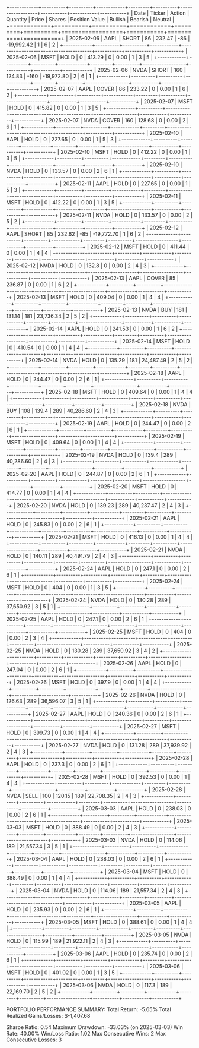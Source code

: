 +------------+----------+----------+------------+---------+----------+------------------+-----------+-----------+-----------+
| Date       | Ticker   |  Action  |   Quantity |   Price |   Shares |   Position Value |   Bullish |   Bearish |   Neutral |
+============+==========+==========+============+=========+==========+==================+===========+===========+===========+
| 2025-02-06 | AAPL     |  SHORT   |         86 |  232.47 |      -86 |       -19,992.42 |         1 |         6 |         2 |
+------------+----------+----------+------------+---------+----------+------------------+-----------+-----------+-----------+
| 2025-02-06 | MSFT     |   HOLD   |          0 |  413.29 |        0 |             0.00 |         1 |         3 |         5 |
+------------+----------+----------+------------+---------+----------+------------------+-----------+-----------+-----------+
| 2025-02-06 | NVDA     |  SHORT   |        160 |  124.83 |     -160 |       -19,972.80 |         2 |         6 |         1 |
+------------+----------+----------+------------+---------+----------+------------------+-----------+-----------+-----------+
| 2025-02-07 | AAPL     |  COVER   |         86 |  233.22 |        0 |             0.00 |         1 |         6 |         2 |
+------------+----------+----------+------------+---------+----------+------------------+-----------+-----------+-----------+
| 2025-02-07 | MSFT     |   HOLD   |          0 |  415.82 |        0 |             0.00 |         1 |         3 |         5 |
+------------+----------+----------+------------+---------+----------+------------------+-----------+-----------+-----------+
| 2025-02-07 | NVDA     |  COVER   |        160 |  128.68 |        0 |             0.00 |         2 |         6 |         1 |
+------------+----------+----------+------------+---------+----------+------------------+-----------+-----------+-----------+
| 2025-02-10 | AAPL     |   HOLD   |          0 |  227.65 |        0 |             0.00 |         1 |         5 |         3 |
+------------+----------+----------+------------+---------+----------+------------------+-----------+-----------+-----------+
| 2025-02-10 | MSFT     |   HOLD   |          0 |  412.22 |        0 |             0.00 |         1 |         3 |         5 |
+------------+----------+----------+------------+---------+----------+------------------+-----------+-----------+-----------+
| 2025-02-10 | NVDA     |   HOLD   |          0 |  133.57 |        0 |             0.00 |         2 |         6 |         1 |
+------------+----------+----------+------------+---------+----------+------------------+-----------+-----------+-----------+
| 2025-02-11 | AAPL     |   HOLD   |          0 |  227.65 |        0 |             0.00 |         1 |         5 |         3 |
+------------+----------+----------+------------+---------+----------+------------------+-----------+-----------+-----------+
| 2025-02-11 | MSFT     |   HOLD   |          0 |  412.22 |        0 |             0.00 |         1 |         3 |         5 |
+------------+----------+----------+------------+---------+----------+------------------+-----------+-----------+-----------+
| 2025-02-11 | NVDA     |   HOLD   |          0 |  133.57 |        0 |             0.00 |         2 |         5 |         2 |
+------------+----------+----------+------------+---------+----------+------------------+-----------+-----------+-----------+
| 2025-02-12 | AAPL     |  SHORT   |         85 |  232.62 |      -85 |       -19,772.70 |         1 |         6 |         2 |
+------------+----------+----------+------------+---------+----------+------------------+-----------+-----------+-----------+
| 2025-02-12 | MSFT     |   HOLD   |          0 |  411.44 |        0 |             0.00 |         1 |         4 |         4 |
+------------+----------+----------+------------+---------+----------+------------------+-----------+-----------+-----------+
| 2025-02-12 | NVDA     |   HOLD   |          0 |   132.8 |        0 |             0.00 |         2 |         4 |         3 |
+------------+----------+----------+------------+---------+----------+------------------+-----------+-----------+-----------+
| 2025-02-13 | AAPL     |  COVER   |         85 |  236.87 |        0 |             0.00 |         1 |         6 |         2 |
+------------+----------+----------+------------+---------+----------+------------------+-----------+-----------+-----------+
| 2025-02-13 | MSFT     |   HOLD   |          0 |  409.04 |        0 |             0.00 |         1 |         4 |         4 |
+------------+----------+----------+------------+---------+----------+------------------+-----------+-----------+-----------+
| 2025-02-13 | NVDA     |   BUY    |        181 |  131.14 |      181 |        23,736.34 |         2 |         5 |         2 |
+------------+----------+----------+------------+---------+----------+------------------+-----------+-----------+-----------+
| 2025-02-14 | AAPL     |   HOLD   |          0 |  241.53 |        0 |             0.00 |         1 |         6 |         2 |
+------------+----------+----------+------------+---------+----------+------------------+-----------+-----------+-----------+
| 2025-02-14 | MSFT     |   HOLD   |          0 |  410.54 |        0 |             0.00 |         1 |         4 |         4 |
+------------+----------+----------+------------+---------+----------+------------------+-----------+-----------+-----------+
| 2025-02-14 | NVDA     |   HOLD   |          0 |  135.29 |      181 |        24,487.49 |         2 |         5 |         2 |
+------------+----------+----------+------------+---------+----------+------------------+-----------+-----------+-----------+
| 2025-02-18 | AAPL     |   HOLD   |          0 |  244.47 |        0 |             0.00 |         2 |         6 |         1 |
+------------+----------+----------+------------+---------+----------+------------------+-----------+-----------+-----------+
| 2025-02-18 | MSFT     |   HOLD   |          0 |  409.64 |        0 |             0.00 |         1 |         4 |         4 |
+------------+----------+----------+------------+---------+----------+------------------+-----------+-----------+-----------+
| 2025-02-18 | NVDA     |   BUY    |        108 |   139.4 |      289 |        40,286.60 |         2 |         4 |         3 |
+------------+----------+----------+------------+---------+----------+------------------+-----------+-----------+-----------+
| 2025-02-19 | AAPL     |   HOLD   |          0 |  244.47 |        0 |             0.00 |         2 |         6 |         1 |
+------------+----------+----------+------------+---------+----------+------------------+-----------+-----------+-----------+
| 2025-02-19 | MSFT     |   HOLD   |          0 |  409.64 |        0 |             0.00 |         1 |         4 |         4 |
+------------+----------+----------+------------+---------+----------+------------------+-----------+-----------+-----------+
| 2025-02-19 | NVDA     |   HOLD   |          0 |   139.4 |      289 |        40,286.60 |         2 |         4 |         3 |
+------------+----------+----------+------------+---------+----------+------------------+-----------+-----------+-----------+
| 2025-02-20 | AAPL     |   HOLD   |          0 |  244.87 |        0 |             0.00 |         2 |         6 |         1 |
+------------+----------+----------+------------+---------+----------+------------------+-----------+-----------+-----------+
| 2025-02-20 | MSFT     |   HOLD   |          0 |  414.77 |        0 |             0.00 |         1 |         4 |         4 |
+------------+----------+----------+------------+---------+----------+------------------+-----------+-----------+-----------+
| 2025-02-20 | NVDA     |   HOLD   |          0 |  139.23 |      289 |        40,237.47 |         2 |         4 |         3 |
+------------+----------+----------+------------+---------+----------+------------------+-----------+-----------+-----------+
| 2025-02-21 | AAPL     |   HOLD   |          0 |  245.83 |        0 |             0.00 |         2 |         6 |         1 |
+------------+----------+----------+------------+---------+----------+------------------+-----------+-----------+-----------+
| 2025-02-21 | MSFT     |   HOLD   |          0 |  416.13 |        0 |             0.00 |         1 |         4 |         4 |
+------------+----------+----------+------------+---------+----------+------------------+-----------+-----------+-----------+
| 2025-02-21 | NVDA     |   HOLD   |          0 |  140.11 |      289 |        40,491.79 |         2 |         4 |         3 |
+------------+----------+----------+------------+---------+----------+------------------+-----------+-----------+-----------+
| 2025-02-24 | AAPL     |   HOLD   |          0 |   247.1 |        0 |             0.00 |         2 |         6 |         1 |
+------------+----------+----------+------------+---------+----------+------------------+-----------+-----------+-----------+
| 2025-02-24 | MSFT     |   HOLD   |          0 |     404 |        0 |             0.00 |         1 |         3 |         5 |
+------------+----------+----------+------------+---------+----------+------------------+-----------+-----------+-----------+
| 2025-02-24 | NVDA     |   HOLD   |          0 |  130.28 |      289 |        37,650.92 |         3 |         5 |         1 |
+------------+----------+----------+------------+---------+----------+------------------+-----------+-----------+-----------+
| 2025-02-25 | AAPL     |   HOLD   |          0 |   247.1 |        0 |             0.00 |         2 |         6 |         1 |
+------------+----------+----------+------------+---------+----------+------------------+-----------+-----------+-----------+
| 2025-02-25 | MSFT     |   HOLD   |          0 |     404 |        0 |             0.00 |         2 |         3 |         4 |
+------------+----------+----------+------------+---------+----------+------------------+-----------+-----------+-----------+
| 2025-02-25 | NVDA     |   HOLD   |          0 |  130.28 |      289 |        37,650.92 |         3 |         4 |         2 |
+------------+----------+----------+------------+---------+----------+------------------+-----------+-----------+-----------+
| 2025-02-26 | AAPL     |   HOLD   |          0 |  247.04 |        0 |             0.00 |         2 |         6 |         1 |
+------------+----------+----------+------------+---------+----------+------------------+-----------+-----------+-----------+
| 2025-02-26 | MSFT     |   HOLD   |          0 |   397.9 |        0 |             0.00 |         1 |         4 |         4 |
+------------+----------+----------+------------+---------+----------+------------------+-----------+-----------+-----------+
| 2025-02-26 | NVDA     |   HOLD   |          0 |  126.63 |      289 |        36,596.07 |         3 |         5 |         1 |
+------------+----------+----------+------------+---------+----------+------------------+-----------+-----------+-----------+
| 2025-02-27 | AAPL     |   HOLD   |          0 |  240.36 |        0 |             0.00 |         2 |         6 |         1 |
+------------+----------+----------+------------+---------+----------+------------------+-----------+-----------+-----------+
| 2025-02-27 | MSFT     |   HOLD   |          0 |  399.73 |        0 |             0.00 |         1 |         4 |         4 |
+------------+----------+----------+------------+---------+----------+------------------+-----------+-----------+-----------+
| 2025-02-27 | NVDA     |   HOLD   |          0 |  131.28 |      289 |        37,939.92 |         2 |         4 |         3 |
+------------+----------+----------+------------+---------+----------+------------------+-----------+-----------+-----------+
| 2025-02-28 | AAPL     |   HOLD   |          0 |   237.3 |        0 |             0.00 |         2 |         6 |         1 |
+------------+----------+----------+------------+---------+----------+------------------+-----------+-----------+-----------+
| 2025-02-28 | MSFT     |   HOLD   |          0 |  392.53 |        0 |             0.00 |         1 |         4 |         4 |
+------------+----------+----------+------------+---------+----------+------------------+-----------+-----------+-----------+
| 2025-02-28 | NVDA     |   SELL   |        100 |  120.15 |      189 |        22,708.35 |         2 |         4 |         3 |
+------------+----------+----------+------------+---------+----------+------------------+-----------+-----------+-----------+
| 2025-03-03 | AAPL     |   HOLD   |          0 |  238.03 |        0 |             0.00 |         2 |         6 |         1 |
+------------+----------+----------+------------+---------+----------+------------------+-----------+-----------+-----------+
| 2025-03-03 | MSFT     |   HOLD   |          0 |  388.49 |        0 |             0.00 |         2 |         4 |         3 |
+------------+----------+----------+------------+---------+----------+------------------+-----------+-----------+-----------+
| 2025-03-03 | NVDA     |   HOLD   |          0 |  114.06 |      189 |        21,557.34 |         3 |         5 |         1 |
+------------+----------+----------+------------+---------+----------+------------------+-----------+-----------+-----------+
| 2025-03-04 | AAPL     |   HOLD   |          0 |  238.03 |        0 |             0.00 |         2 |         6 |         1 |
+------------+----------+----------+------------+---------+----------+------------------+-----------+-----------+-----------+
| 2025-03-04 | MSFT     |   HOLD   |          0 |  388.49 |        0 |             0.00 |         1 |         4 |         4 |
+------------+----------+----------+------------+---------+----------+------------------+-----------+-----------+-----------+
| 2025-03-04 | NVDA     |   HOLD   |          0 |  114.06 |      189 |        21,557.34 |         2 |         4 |         3 |
+------------+----------+----------+------------+---------+----------+------------------+-----------+-----------+-----------+
| 2025-03-05 | AAPL     |   HOLD   |          0 |  235.93 |        0 |             0.00 |         2 |         6 |         1 |
+------------+----------+----------+------------+---------+----------+------------------+-----------+-----------+-----------+
| 2025-03-05 | MSFT     |   HOLD   |          0 |  388.61 |        0 |             0.00 |         1 |         4 |         4 |
+------------+----------+----------+------------+---------+----------+------------------+-----------+-----------+-----------+
| 2025-03-05 | NVDA     |   HOLD   |          0 |  115.99 |      189 |        21,922.11 |         2 |         4 |         3 |
+------------+----------+----------+------------+---------+----------+------------------+-----------+-----------+-----------+
| 2025-03-06 | AAPL     |   HOLD   |          0 |  235.74 |        0 |             0.00 |         2 |         6 |         1 |
+------------+----------+----------+------------+---------+----------+------------------+-----------+-----------+-----------+
| 2025-03-06 | MSFT     |   HOLD   |          0 |  401.02 |        0 |             0.00 |         1 |         3 |         5 |
+------------+----------+----------+------------+---------+----------+------------------+-----------+-----------+-----------+
| 2025-03-06 | NVDA     |   HOLD   |          0 |   117.3 |      189 |        22,169.70 |         2 |         5 |         2 |
+------------+----------+----------+------------+---------+----------+------------------+-----------+-----------+-----------+






PORTFOLIO PERFORMANCE SUMMARY:
Total Return: -5.65%
Total Realized Gains/Losses: $-1,407.68

Sharpe Ratio: 0.54
Maximum Drawdown: -33.03% (on 2025-03-03)
Win Rate: 40.00%
Win/Loss Ratio: 1.02
Max Consecutive Wins: 2
Max Consecutive Losses: 3